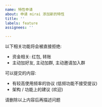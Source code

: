 ```yaml
---
name: 特性申请
about: 申请 mirai 添加新的特性
title: ''
labels: feature
assignees: ''

---
```


以下相关功能将会被直接拒绝:
- 资金相关: 红包, 转账
- 主动加好友, 主动加群, 主动邀请加入群


可以提交的内容:
- 有较高使用频率的协议 (低频功能不接受提议)
- 架构 / 功能上的建议 (欢迎)

请删除以上内容后再描述问题
